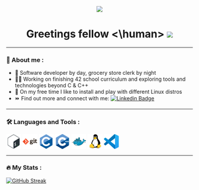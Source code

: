 <div id="header" align="center">
  <img src="https://i.giphy.com/media/v1.Y2lkPTc5MGI3NjExMDdieG1pcnV2MGw0NGVnengxYW42aHlrZHFobXg2OG05NHlneTJ5ZiZlcD12MV9pbnRlcm5hbF9naWZfYnlfaWQmY3Q9Zw/CuuSHzuc0O166MRfjt/giphy.gif" width="200"/>
</div>

<h1 align="center">
  Greetings fellow <\human>
  <img src="https://media.giphy.com/media/hvRJCLFzcasrR4ia7z/giphy.gif" width="30px"/>
</h1>
    
---

### :ribbon: About me :

- :apple: Software developer by day, grocery store clerk by night
- :woman_technologist: Working on finishing 42 school curriculum and exploring tools and technologies beyond C & C++
- :penguin: On my free time I like to install and play with different Linux distros
- :fast_forward: Find out more and connect with me: [![Linkedin Badge](https://img.shields.io/badge/-ejarvine-blue?style=flat&logo=Linkedin&logoColor=white)](https://www.linkedin.com/in/ejarvine/)

---

### :hammer_and_wrench: Languages and Tools :

<div>
  <img src="https://github.com/devicons/devicon/blob/master/icons/bash/bash-original.svg" title="Bash" **alt="Bash" width="40" height="40"/>
  <img src="https://github.com/devicons/devicon/blob/master/icons/git/git-original-wordmark.svg" title="Git" **alt="Git" width="40" height="40"/>
  <img src="https://github.com/devicons/devicon/blob/master/icons/c/c-original.svg" title="C" **alt="C" width="40" height="40"/>
  <img src="https://github.com/devicons/devicon/blob/master/icons/cplusplus/cplusplus-original.svg" title="C" **alt="C" width="40" height="40"/>
  <img src="https://github.com/devicons/devicon/blob/master/icons/docker/docker-original.svg" title="C" **alt="C" width="40" height="40"/>
  <img src="https://github.com/devicons/devicon/blob/master/icons/linux/linux-original.svg" title="C" **alt="C" width="40" height="40"/>
  <img src="https://github.com/devicons/devicon/blob/master/icons/vscode/vscode-original.svg" title="C" **alt="C" width="40" height="40"/>
</div>

---

### :fire: My Stats :

[![GitHub Streak](http://github-readme-streak-stats.herokuapp.com?user=ejarvinen&theme=dark&background=000000)](https://git.io/streak-stats)
